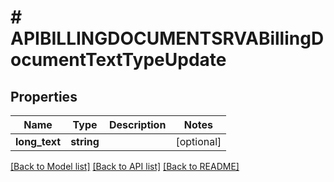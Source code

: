 # # APIBILLINGDOCUMENTSRVABillingDocumentTextTypeUpdate

## Properties

Name | Type | Description | Notes
------------ | ------------- | ------------- | -------------
**long_text** | **string** |  | [optional]

[[Back to Model list]](../../README.md#models) [[Back to API list]](../../README.md#endpoints) [[Back to README]](../../README.md)
